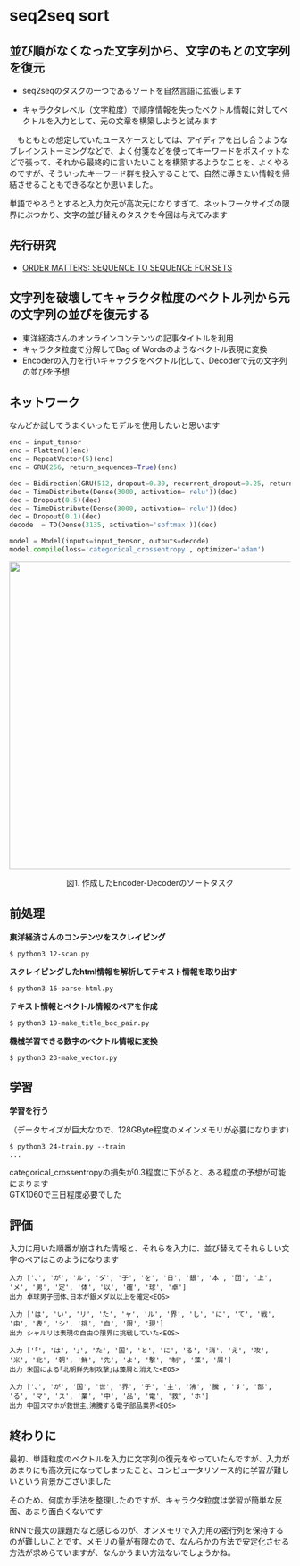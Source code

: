 # seq2seq sort

## 並び順がなくなった文字列から、文字のもとの文字列を復元

- seq2seqのタスクの一つであるソートを自然言語に拡張します

- キャラクタレベル（文字粒度）で順序情報を失ったベクトル情報に対してベクトルを入力として、元の文章を構築しようと試みます

　もともとの想定していたユースケースとしては、アイディアを出し合うようなブレインストーミングなどで、よく付箋などを使ってキーワードをポスイットなどで張って、それから最終的に言いたいことを構築するようなことを、よくやるのですが、そういったキーワード群を投入することで、自然に導きたい情報を帰結させることもできるなとか思いました。
 
 単語でやろうとすると入力次元が高次元になりすぎて、ネットワークサイズの限界にぶつかり、文字の並び替えのタスクを今回は与えてみます  


## 先行研究
- [ORDER MATTERS: SEQUENCE TO SEQUENCE FOR SETS](https://arxiv.org/pdf/1511.06391.pdf)

## 文字列を破壊してキャラクタ粒度のベクトル列から元の文字列の並びを復元する
- 東洋経済さんのオンラインコンテンツの記事タイトルを利用
- キャラクタ粒度で分解してBag of Wordsのようなベクトル表現に変換
- Encoderの入力を行いキャラクタをベクトル化して、Decoderで元の文字列の並びを予想

## ネットワーク
なんどか試してうまくいったモデルを使用したいと思います
```python
enc = input_tensor
enc = Flatten()(enc)
enc = RepeatVector(5)(enc)
enc = GRU(256, return_sequences=True)(enc)

dec = Bidirection(GRU(512, dropout=0.30, recurrent_dropout=0.25, return_sequences=True))(enc)
dec = TimeDistribute(Dense(3000, activation='relu'))(dec)
dec = Dropout(0.5)(dec)
dec = TimeDistribute(Dense(3000, activation='relu'))(dec)
dec = Dropout(0.1)(dec)
decode  = TD(Dense(3135, activation='softmax'))(dec)

model = Model(inputs=input_tensor, outputs=decode)
model.compile(loss='categorical_crossentropy', optimizer='adam')
```
<p align="center">
  <img width="550px" src="https://user-images.githubusercontent.com/4949982/35622900-dc2ad6ba-06cc-11e8-97a6-fad565818fc9.png">
</p>
<div align="center"> 図1. 作成したEncoder-Decoderのソートタスク </div>

## 前処理
**東洋経済さんのコンテンツをスクレイピング**
```console
$ python3 12-scan.py
```

**スクレイピングしたhtml情報を解析してテキスト情報を取り出す**
```console
$ python3 16-parse-html.py
```

**テキスト情報とベクトル情報のペアを作成**
```console
$ python3 19-make_title_boc_pair.py 
```

**機械学習できる数字のベクトル情報に変換**
```console
$ python3 23-make_vector.py 
```

## 学習
**学習を行う**  

（データサイズが巨大なので、128GByte程度のメインメモリが必要になります）
```console
$ python3 24-train.py --train
...
```

categorical_crossentropyの損失が0.3程度に下がると、ある程度の予想が可能にまります  
GTX1060で三日程度必要でした  

## 評価

入力に用いた順番が崩された情報と、それらを入力に、並び替えてそれらしい文字のペアはこのようになります  
```console
入力 ['､', 'が', 'ル', 'ダ', '子', 'を', '日', '銀', '本', '団', '上', 'メ', '男', '定', '体', '以', '確', '球', '卓']
出力 卓球男子団体､日本が銀メダ以以上を確定<EOS>

入力 ['は', 'い', 'リ', 'た', 'ャ', 'ル', '界', 'し', 'に', 'て', '戦', '由', '表', 'シ', '挑', '自', '限', '現']
出力 シャルリは表現の自由の限界に挑戦していた<EOS>

入力 ['｢', 'は', '｣', 'た', '国', 'と', 'に', 'る', '消', 'え', '攻', '米', '北', '朝', '鮮', '先', 'よ', '撃', '制', '藻', '屑']
出力 米国による｢北朝鮮先制攻撃｣は藻屑と消えた<EOS>

入力 ['､', 'が', '国', '世', '界', '子', '主', '沸', '騰', 'す', '部', 'る', 'マ', 'ス', '業', '中', '品', '電', '救', 'ホ']
出力 中国スマホが救世主､沸騰する電子部品業界<EOS>
```

## 終わりに

最初、単語粒度のベクトルを入力に文字列の復元をやっていたんですが、入力があまりにも高次元になってしまったこと、コンピュータリソース的に学習が難しいという背景がございました  

そのため、何度か手法を整理したのですが、キャラクタ粒度は学習が簡単な反面、あまり面白くないです  

RNNで最大の課題だなと感じるのが、オンメモリで入力用の密行列を保持するのが難しいことです。メモリの量が有限なので、なんらかの方法で安定化させる方法が求めらていますが、なんかうまい方法ないでしょうかね。
